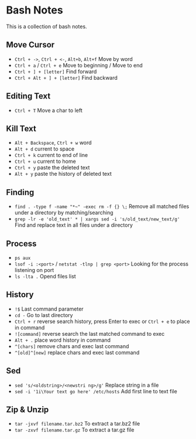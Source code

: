 # Bash Notes

This is a collection of bash notes.

## Move Cursor

* `Ctrl + ->`, `Ctrl + <-`, `Alt+b`, `Alt+f` Move by word
* `Ctrl + a` / `Ctrl + e` Move to beginning / Move to end
* `Ctrl + ] + [letter]` Find forward
* `Ctrl + Alt + ] + [letter]` Find backward

## Editing Text

* `Ctrl + T` Move a char to left

## Kill Text

* `Alt + Backspace`, `Ctrl + w` word
* `Alt + d` current to space
* `Ctrl + k` current to end of line
* `Ctrl + u` current to home
* `Ctrl + y` paste the deleted text
* `Alt + y` paste the history of deleted text

## Finding

* `find . -type f -name "*~" -exec rm -f {} \;` Remove all matched files under a directory by matching/searching 
* `grep -lr -e 'old_text' * | xargs sed -i 's/old_text/new_text/g'` Find and replace text in all files under a directory

## Process
* `ps aux`
* `lsof -i :<port>` / `netstat -tlnp | grep <port>` Looking for the process listening on port
* `ls -lta .` Opend files list

## History

* `!$` Last command parameter
* `cd -` Go to last directory
* `Ctrl + r` reverse search history, press Enter to exec or `Ctrl + e` to place in command
* `![command]` reverse search the last matched command to exec
* `Alt + .` place word history in command
* `^[chars]` remove chars and exec last command
* `^[old]^[new]` replace chars and exec last command

## Sed

* `sed 's/<oldstring>/<newstri ng>/g'` Replace string in a file
* `sed -i '1i\Your text go here' /etc/hosts` Add first line to text file

## Zip & Unzip

* `tar -jxvf filename.tar.bz2` To extract a tar.bz2 file
* `tar -zxvf filename.tar.gz` To extract a tar.gz file
